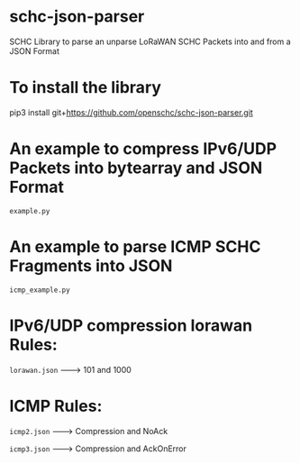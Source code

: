 # schc-json-parser
SCHC Library to parse an unparse LoRaWAN SCHC Packets into and from a JSON Format

# To install the library

pip3 install git+https://github.com/openschc/schc-json-parser.git


# An example to compress IPv6/UDP Packets into bytearray and JSON Format

```example.py```

# An example to parse ICMP SCHC Fragments into JSON

```icmp_example.py```

# IPv6/UDP compression lorawan Rules:

```lorawan.json``` ---> 101 and 1000

# ICMP Rules:

```icmp2.json``` ---> Compression and NoAck

```icmp3.json``` ---> Compression and AckOnError
